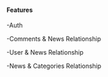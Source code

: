 <h4>Features</h4>
<p>-Auth</p>
<p>-Comments & News Relationship</p>
<p>-User & News Relationship</p>
<p>-News & Categories Relationship</p>

